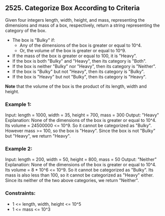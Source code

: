 ## 2525. Categorize Box According to Criteria
Given four integers length, width, height, and mass, representing the dimensions and mass of a box, respectively, return a string representing the category of the box.

- The box is "Bulky" if:
    - Any of the dimensions of the box is greater or equal to 10^4.
    - Or, the volume of the box is greater or equal to 10^9.
- If the mass of the box is greater or equal to 100, it is "Heavy".
- If the box is both "Bulky" and "Heavy", then its category is "Both".
- If the box is neither "Bulky" nor "Heavy", then its category is "Neither".
- If the box is "Bulky" but not "Heavy", then its category is "Bulky".
- If the box is "Heavy" but not "Bulky", then its category is "Heavy".

<b>Note</b> that the volume of the box is the product of its length, width and height.

 

### Example 1:

Input: length = 1000, width = 35, height = 700, mass = 300
Output: "Heavy"
Explanation: 
None of the dimensions of the box is greater or equal to 10^4. 
Its volume = 24500000 <= 10^9. So it cannot be categorized as "Bulky".
However mass >= 100, so the box is "Heavy".
Since the box is not "Bulky" but "Heavy", we return "Heavy".

### Example 2:

Input: length = 200, width = 50, height = 800, mass = 50
Output: "Neither"
Explanation: 
None of the dimensions of the box is greater or equal to 10^4.
Its volume = 8 * 10^6 <= 10^9. So it cannot be categorized as "Bulky".
Its mass is also less than 100, so it cannot be categorized as "Heavy" either. 
Since its neither of the two above categories, we return "Neither".
 

### Constraints:

- 1 <= length, width, height <= 10^5
- 1 <= mass <= 10^3